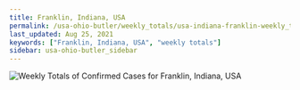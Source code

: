 ```yaml
---
title: Franklin, Indiana, USA
permalink: /usa-ohio-butler/weekly_totals/usa-indiana-franklin-weekly_totals.html
last_updated: Aug 25, 2021
keywords: ["Franklin, Indiana, USA", "weekly totals"]
sidebar: usa-ohio-butler_sidebar
---
```


![Weekly Totals of Confirmed Cases for Franklin, Indiana, USA](/covid_tracker/images/graphs/usa-indiana-franklin-weekly_totals_graph.png)
